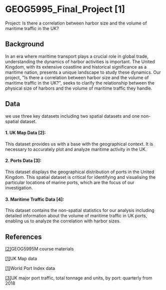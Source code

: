# GEOG5995_Final_Project [1]
 Project: Is there a correlation between harbor size and the volume of maritime traffic in the UK?

## Background
In an era where maritime transport plays a crucial role in global trade, understanding the dynamics of harbor activities is important. The United Kingdom, with its extensive coastline and historical significance as a maritime nation, presents a unique landscape to study these dynamics. Our project, "Is there a correlation between harbor size and the volume of maritime traffic in the UK?", seeks to clarify the relationship between the physical size of harbors and the volume of maritime traffic they handle.

## Data
we use three key datasets including two spatial datasets and one non-spatial dataset. 
#### 1. UK Map Data [2]:
This dataset provides us with a base with the geographical context. It is necessary to accurately plot and analyze maritime activity in the UK.
#### 2. Ports Data [3]:
This dataset displays the geographical distribution of ports in the United Kingdom. This spatial dataset is critical for identifying and visualising the particular locations of marine ports, which are the focus of our investigation.
#### 3.  Maritime Traffic Data [4]:
This dataset contains the non-spatial statistics for our analysis including detailed information about the volume of maritime traffic in UK ports, enabling us to analyze the correlation with harbor sizes.


## References
<p><a href="https://github.com/FrancescaPontin/GEOG5995">[2]</a>GEOG5995M course materials</p>
<p><a href="https://www.diva-gis.org/datadown">[1]</a>UK Map data</p>
<p><a href="https://msi.nga.mil/home">[1]</a>World Port Index data</p>
<p><a href="https://www.gov.uk/government/statistical-data-sets/port-and-domestic-waterborne-freight-statistics-port">[3]</a>UK major port traffic, total tonnage and units, by port: quarterly from 2018</p>
